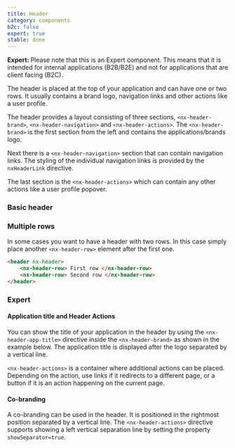 ```yaml
---
title: Header
category: components
b2c: false
expert: true
stable: done
---
```


<div class="docs-deprecation-warning">
  <strong>Expert: </strong>
  Please note that this is an Expert component. This means that it is intended for internal applications (B2B/B2E) and not for applications that are client facing (B2C).
</div>

The header is placed at the top of your application and can have one or two rows. It usually contains a brand logo, navigation links and other actions like a user profile.

The header provides a layout consisting of three sections, `<nx-header-brand>`, `<nx-header-navigation>` and `<nx-header-actions>`. The `<nx-header-brand>` is the first section from the left and contains the applications/brands logo.

Next there is a `<nx-header-navigation>` section that can contain navigation links. The styling of the individual navigation links is provided by the `nxHeaderLink` directive.

The last section is the `<nx-header-actions>` which can contain any other actions like a user profile popover.

### Basic header

<!-- example(header) -->

### Multiple rows

In some cases you want to have a header with two rows. In this case simply place another `<nx-header-row>` element after the first one.

```html
<header nx-header>
    <nx-header-row> First row </nx-header-row>
    <nx-header-row> Second row </nx-header-row>
</header>
```

<!-- example(header-two-rows) -->

<div class="docs-expert-container">

### Expert

#### Application title and Header Actions

You can show the title of your application in the header by using the `<nx-header-app-title>` directive inside the `<nx-header-brand>` as shown in the example below. The application title is displayed after the logo separated by a vertical line.

`<nx-header-actions>` is a container where additional actions can be placed. Depending on the action, use links if it redirects to a different page, or a button if it is an action happening on the current page.

<!-- example(header-icons) -->

#### Co-branding

A co-branding can be used in the header. It is positioned in the rightmost position separated by a vertical line. The `<nx-header-actions>` directive supports showing a left vertical separation line by setting the property `showSeparator=true`.

<!-- example(header-cobranding) -->
</div>

